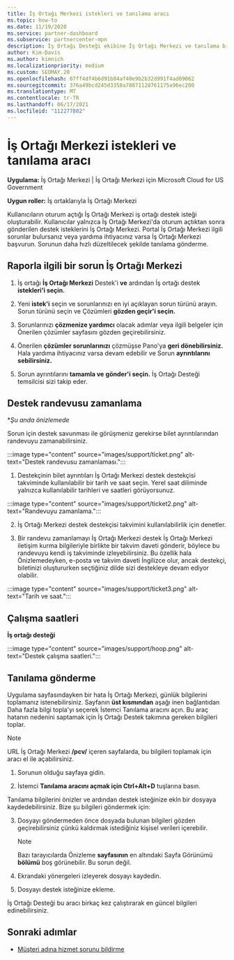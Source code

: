 ```yaml
---
title: İş Ortağı Merkezi istekleri ve tanılama aracı
ms.topic: how-to
ms.date: 11/19/2020
ms.service: partner-dashboard
ms.subservice: partnercenter-mpn
description: İş Ortağı Desteği ekibine İş Ortağı Merkezi ve tanılama bilgilerini toplama hakkında bilgi edinebilirsiniz.
author: Kim-Davis
ms.author: kimnich
ms.localizationpriority: medium
ms.custom: SEOMAY.20
ms.openlocfilehash: 07ff4df4b6d91b84af40e9b2b32d991f4ad09062
ms.sourcegitcommit: 376a49bcd245d3358a78871128761175a96ec200
ms.translationtype: MT
ms.contentlocale: tr-TR
ms.lasthandoff: 06/17/2021
ms.locfileid: "112277802"
---
```

# <a name="partner-center-portal-requests-and-diagnostic-tool"></a>İş Ortağı Merkezi istekleri ve tanılama aracı

**Uygulama:** İş Ortağı Merkezi | İş Ortağı Merkezi için Microsoft Cloud for US Government

**Uygun roller:** İş ortaklarıyla İş Ortağı Merkezi

Kullanıcıların oturum açtığı İş Ortağı Merkezi iş ortağı destek isteği oluşturabilir. Kullanıcılar yalnızca İş Ortağı Merkezi'da oturum açtıktan sonra gönderilen destek isteklerini İş Ortağı Merkezi.
Portal İş Ortağı Merkezi ilgili sorunlar bulursanız veya yardıma ihtiyacınız varsa İş Ortağı Merkezi başvurun. Sorunun daha hızlı düzeltilecek şekilde tanılama gönderme.

## <a name="report-a-problem-with-the-partner-center"></a>Raporla ilgili bir sorun İş Ortağı Merkezi

1. İş ortağı **İş Ortağı Merkezi** Destek'i **ve** ardından İş ortağı destek **istekleri'i seçin.**

2. Yeni **istek'i** seçin ve sorunlarınızı en iyi açıklayan sorun türünü arayın. Sorun türünü seçin ve Çözümleri **gözden geçir'i seçin.**

3. Sorunlarınızı **çözmenize yardımcı** olacak adımlar veya ilgili belgeler için Önerilen çözümler sayfasını gözden geçirebilirsiniz.

4. Önerilen **çözümler sorunlarınızı** çözmüşse Pano'ya **geri dönebilirsiniz.** Hala yardıma ihtiyacınız varsa devam edebilir ve Sorun **ayrıntılarını sebilirsiniz.**

5. Sorun ayrıntılarını **tamamla ve** **gönder'i seçin.** İş Ortağı Desteği temsilcisi sizi takip eder.

## <a name="schedule-a-support-appointment"></a>Destek randevusu zamanlama 

**Şu anda önizlemede*

Sorun için destek savunması ile görüşmeniz gerekirse bilet ayrıntılarından randevuyu zamanabilirsiniz.

:::image type="content" source="images/support/ticket.png" alt-text="Destek randevusu zamanlaması.":::

1.  Destekçinin bilet ayrıntıları İş Ortağı Merkezi destek destekçisi takviminde kullanılabilir bir tarih ve saat seçin. Yerel saat diliminde yalnızca kullanılabilir tarihleri ve saatleri görüyorsunuz.

:::image type="content" source="images/support/ticket2.png" alt-text="Randevuyu zamanlama.":::

2. İş Ortağı Merkezi destek destekçisi takvimini kullanılabilirlik için denetler.

1. Bir randevu zamanlamayı İş Ortağı Merkezi destek İş Ortağı Merkezi iletişim kurma bilgileriyle birlikte bir takvim daveti gönderir, böylece bu randevuyu kendi iş takviminde izleyebilirsiniz.  Bu özellik hala Önizlemedeyken, e-posta ve takvim daveti İngilizce olur, ancak destekçi, biletinizi oluştururken seçtiğiniz dilde sizi destekleye devam ediyor olabilir.

:::image type="content" source="images/support/ticket3.png" alt-text="Tarih ve saat.":::

## <a name="hours-of-operation"></a>Çalışma saatleri

**İş ortağı desteği**

:::image type="content" source="images/support/hoop.png" alt-text="Destek çalışma saatleri.":::

## <a name="send-diagnostics"></a>Tanılama gönderme

Uygulama sayfasındayken bir hata İş Ortağı Merkezi, günlük bilgilerini toplamanız istenebilirsiniz. Sayfanın **üst kısmından** aşağı inen bağlantıdan Daha fazla bilgi topla'yı seçerek İstemci Tanılama aracını açın. Bu araç hatanın nedenini saptamak için İş Ortağı Destek takımına gereken bilgileri toplar. 

>[!NOTE]
>URL İş Ortağı Merkezi **/pcv/** içeren sayfalarda, bu bilgileri toplamak için aracı el ile açabilirsiniz.

1. Sorunun olduğu sayfaya gidin.

2. İstemci **Tanılama aracını açmak için Ctrl+Alt+D** tuşlarına basın.

Tanılama bilgilerini önizler ve ardından destek isteğinize ekln bir dosyaya kaydedebilirsiniz. Bize şu bilgileri göndermek için:

3. Dosyayı göndermeden önce dosyada bulunan bilgileri gözden geçirebilirsiniz çünkü kaldırmak istediğiniz kişisel verileri içerebilir.

    >[!NOTE]
    >Bazı tarayıcılarda Önizleme **sayfasının** en altındaki Sayfa Görünümü **bölümü** boş görünebilir. Bu sorun değil.

4. Ekrandaki yönergeleri izleyerek dosyayı kaydedin.

5. Dosyayı destek isteğinize ekleme.

İş Ortağı Desteği bu aracı birkaç kez çalıştırarak en güncel bilgileri edinebilirsiniz.

## <a name="next-steps"></a>Sonraki adımlar

- [Müşteri adına hizmet sorunu bildirme](report-problems-on-behalf-of-a-customer.md)
